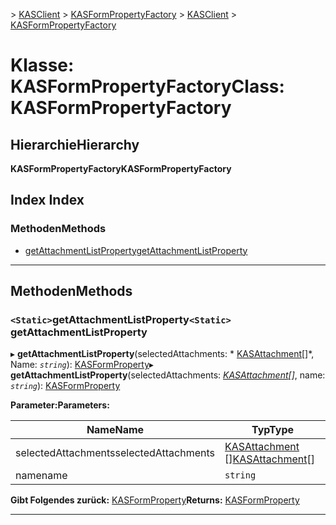 <span data-ttu-id="b8314-101">[](../README.md) > [KASClient](../modules/kasclient.md) > [KASFormPropertyFactory](../classes/kasclient.kasformpropertyfactory.md)</span><span class="sxs-lookup"><span data-stu-id="b8314-101">[](../README.md) > [KASClient](../modules/kasclient.md) > [KASFormPropertyFactory](../classes/kasclient.kasformpropertyfactory.md)</span></span>

# <a name="class-kasformpropertyfactory"></a><span data-ttu-id="b8314-102">Klasse: KASFormPropertyFactory</span><span class="sxs-lookup"><span data-stu-id="b8314-102">Class: KASFormPropertyFactory</span></span>

## <a name="hierarchy"></a><span data-ttu-id="b8314-103">Hierarchie</span><span class="sxs-lookup"><span data-stu-id="b8314-103">Hierarchy</span></span>

<span data-ttu-id="b8314-104">**KASFormPropertyFactory**</span><span class="sxs-lookup"><span data-stu-id="b8314-104">**KASFormPropertyFactory**</span></span>

## <a name="index"></a><span data-ttu-id="b8314-105">Index </span><span class="sxs-lookup"><span data-stu-id="b8314-105">Index</span></span>

### <a name="methods"></a><span data-ttu-id="b8314-106">Methoden</span><span class="sxs-lookup"><span data-stu-id="b8314-106">Methods</span></span>

* [<span data-ttu-id="b8314-107">getAttachmentListProperty</span><span class="sxs-lookup"><span data-stu-id="b8314-107">getAttachmentListProperty</span></span>](kasclient.kasformpropertyfactory.md#getattachmentlistproperty)

---

## <a name="methods"></a><span data-ttu-id="b8314-108">Methoden</span><span class="sxs-lookup"><span data-stu-id="b8314-108">Methods</span></span>

<a id="getattachmentlistproperty"></a>

### <a name="static-getattachmentlistproperty"></a><span data-ttu-id="b8314-109">`<Static>`getAttachmentListProperty</span><span class="sxs-lookup"><span data-stu-id="b8314-109">`<Static>` getAttachmentListProperty</span></span>

<span data-ttu-id="b8314-110">▸ **getAttachmentListProperty**(selectedAttachments: \* [KASAttachment](kasclient.kasattachment.md)[]\*, Name: *`string`*): [KASFormProperty](kasclient.kasformproperty.md)</span><span class="sxs-lookup"><span data-stu-id="b8314-110">▸ **getAttachmentListProperty**(selectedAttachments: *[KASAttachment](kasclient.kasattachment.md)[]*, name: *`string`*): [KASFormProperty](kasclient.kasformproperty.md)</span></span>

<span data-ttu-id="b8314-111">**Parameter:**</span><span class="sxs-lookup"><span data-stu-id="b8314-111">**Parameters:**</span></span>

| <span data-ttu-id="b8314-112">Name</span><span class="sxs-lookup"><span data-stu-id="b8314-112">Name</span></span> | <span data-ttu-id="b8314-113">Typ</span><span class="sxs-lookup"><span data-stu-id="b8314-113">Type</span></span> |
| ------ | ------ |
| <span data-ttu-id="b8314-114">selectedAttachments</span><span class="sxs-lookup"><span data-stu-id="b8314-114">selectedAttachments</span></span> | <span data-ttu-id="b8314-115">[KASAttachment](kasclient.kasattachment.md) []</span><span class="sxs-lookup"><span data-stu-id="b8314-115">[KASAttachment](kasclient.kasattachment.md)[]</span></span> |
| <span data-ttu-id="b8314-116">name</span><span class="sxs-lookup"><span data-stu-id="b8314-116">name</span></span> | `string` |

<span data-ttu-id="b8314-117">**Gibt Folgendes zurück:** [KASFormProperty](kasclient.kasformproperty.md)</span><span class="sxs-lookup"><span data-stu-id="b8314-117">**Returns:** [KASFormProperty](kasclient.kasformproperty.md)</span></span>

___

